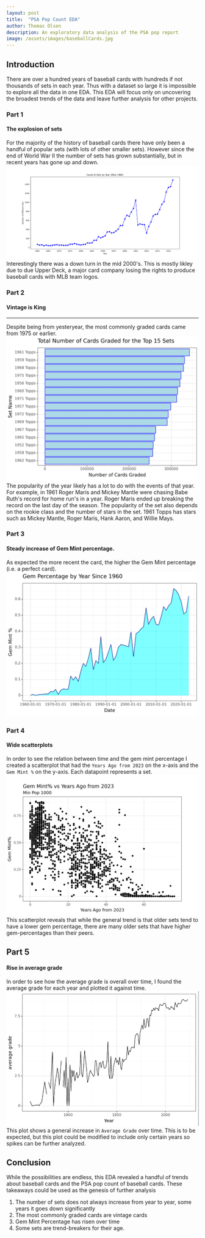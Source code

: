 ```yaml
---
layout: post
title:  "PSA Pop Count EDA"
author: Thomas Olsen
description: An exploratory data analysis of the PSA pop report
image: /assets/images/baseballCards.jpg
---
```


## Introduction
There are over a hundred years of baseball cards with hundreds if not thousands of sets in each year.  Thus with a dataset so large it is impossible to explore all the data in one EDA.  This EDA will focus only on uncovering the broadest trends of the data and leave further analysis for other projects.

### Part 1 
#### The explosion of sets
For the majority of the history of baseball cards there have only been a handful of popular sets (with lots of other smaller sets).  However since the end of World War II the number of sets has grown substantially, but in recent years has gone up and down.
![img](/assets/images/numberOfSets.png)
Interestingly there was a down turn in the mid 2000's.  This is mostly likley due to due Upper Deck, a major card company losing the rights to produce baseball cards with MLB team logos.


### Part 2
#### Vintage is King 
***
Despite being from yesteryear, the most commonly graded cards came from 1975 or earlier.
![img](/assets/images/topSetPopCol2.png)
The popularity of the year likely has a lot to do with the events of that year.  For example, in 1961 Roger Maris and Mickey Mantle were chasing Babe Ruth's record for home run's in a year.  Roger Maris ended up breaking the record on the last day of the season.  The popularity of the set also depends on the rookie class and the number of stars in the set.  1961 Topps has stars such as Mickey Mantle, Roger Maris, Hank Aaron, and Willie Mays.

### Part 3
#### Steady increase of Gem Mint percentage.
As expected the more recent the card, the higher the Gem Mint percentage (i.e. a perfect card).
![img](/assets/images/gem_mt.png)

### Part 4
#### Wide scatterplots
In order to see the relation between time and the gem mint percentage I created a scatterplot that had the `Years Ago from 2023` on the x-axis and the `Gem Mint %` on the y-axis.  Each datapoint represents a set.
![img](/assets/images/scatterPlot_1945.png)
This scatterplot reveals that while the general trend is that older sets tend to have a lower gem percentage, there are many older sets that have higher gem-percentages than their peers. 

## Part 5
#### Rise in average grade
In order to see how the average grade is overall over time, I found the average grade for each year and plotted it against time.
![img](/assets/images/averageGrade.png)
This plot shows a general increase in `Average Grade` over time. This is to be expected, but this plot could be modified to include only certain years so spikes can be further analyzed.

## Conclusion
While the possibilities are endless, this EDA revealed a handful of trends about baseball cards and the PSA pop count of baseball cards. These takeaways could be used as the genesis of further analysis
1) The number of sets does not always increase from year to year, some years it goes down significantly
2) The most commonly graded cards are vintage cards
3) Gem Mint Percentage has risen over time
4) Some sets are trend-breakers for their age.
